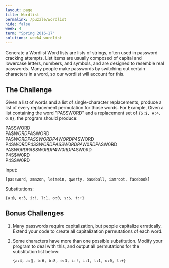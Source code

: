 ```yaml
---
layout: page
title: Wordlist
permalink: /puzzle/wordlist
hide: false
week: 4
term: "Spring 2016-17"
solutions: week4_wordlist
---
```


Generate a Wordlist
Word lists are lists of strings, often used in password cracking attempts. 
List items are usually composed of capital and lowercase letters, numbers, and symbols, and are designed to resemble real passwords.
Many people make passwords by switching out certain characters in a word, so our wordlist will account for this.

## The Challenge

Given a list of words and a list of single-character replacements, produce a list of every replacement permutation for those words.
For Example, Given a list containing the word "PASSWORD" and a replacement set of `{S:$, A:4, O:0}`, the program should produce:

PASSWORD  
PA$$WORD  
PA$SWORD  
PAS$WORD  
PASSWORD  
P4$$WORD  
P4$SWORD  
P4S$WORD  
P4SSWORD  
PASSW0RD  
PA$$W0RD  
PA$SW0RD  
PAS$W0RD  
PASSW0RD  
P4$$W0RD  
P4$SW0RD  
P4S$W0RD  
P4SSW0RD  

Input:

 `[password, amazon, letmein, qwerty, baseball, iamroot, facebook]`

 Substitutions:

 `{a:@, e:3, i:!, l:1, o:0, s:$, t:+}`

## Bonus Challenges 

1) Many passwords require capitalization, but people capitalize erratically. Extend your code to create all capitalization permutations of each word.

2) Some characters have more than one possible substitution. Modify your program to deal with this, and output all permutations for the substitution list below:

	`{a:4, a:@, b:6, b:8, e:3, i:!, i:1, l:1, o:0, t:+}`